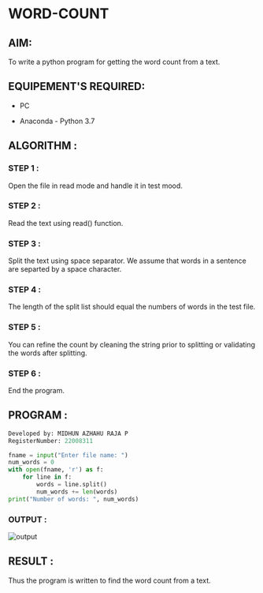 # WORD-COUNT 

## AIM:

To write a python program for getting the word count from a text.

## EQUIPEMENT'S REQUIRED: 

- PC  

- Anaconda - Python 3.7

## ALGORITHM :

### STEP 1 :

Open the file in read mode and handle it in test mood.

### STEP 2 : 

Read the text using read() function.

### STEP 3 :

Split the text using space separator. We assume that words in a sentence are separted by a space character.

### STEP 4 :

The length of the split list should equal the numbers of words in the test file.

### STEP 5 :

You can refine the count by cleaning the string prior to splitting or validating the words after splitting.

### STEP 6 :

End the program.


## PROGRAM :
```python
Developed by: MIDHUN AZHAHU RAJA P
RegisterNumber: 22008311

fname = input("Enter file name: ")
num_words = 0
with open(fname, 'r') as f:
    for line in f:
        words = line.split()
        num_words += len(words)
print("Number of words: ", num_words)
```
### OUTPUT :

![output](https://user-images.githubusercontent.com/118054670/213933639-2f98f2be-0c6a-465d-b052-8ea73e10dc45.png)


## RESULT :

Thus the program is written to find the word count from a text.
